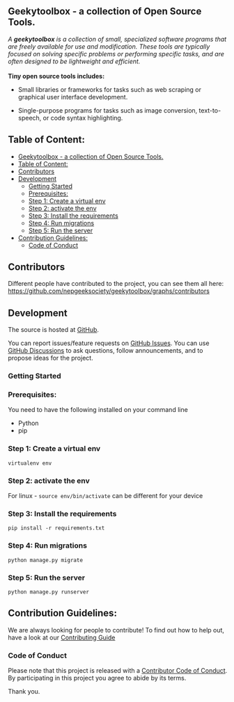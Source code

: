 ## <b>Geekytoolbox</b> - a collection of Open Source</b> Tools.

<i>A <b>geekytoolbox</b> is a collection of small, specialized software programs that are freely available for use and modification. These tools are typically focused on solving specific problems or performing specific tasks, and are often designed to be lightweight and efficient.
</i>
<br>
<br>
<b>Tiny open source tools includes: </b>

- Small libraries or frameworks for tasks such as web scraping or graphical user interface development.
  
- Single-purpose programs for tasks such as image conversion, text-to-speech, or code syntax highlighting.
## Table of Content:
- [Geekytoolbox - a collection of Open Source Tools.](#geekytoolbox---a-collection-of-open-source-tools)
- [Table of Content:](#table-of-content)
- [Contributors](#contributors)
- [Development](#development)
  - [Getting Started](#getting-started)
  - [Prerequisites:](#prerequisites)
  - [Step 1: Create a virtual env](#step-1-create-a-virtual-env)
  - [Step 2: activate the env](#step-2-activate-the-env)
  - [Step 3: Install the requirements](#step-3-install-the-requirements)
  - [Step 4: Run migrations](#step-4-run-migrations)
  - [Step 5: Run the server](#step-5-run-the-server)
- [Contribution Guidelines:](#contribution-guidelines)
  - [Code of Conduct](#code-of-conduct)
## Contributors

 Different people have contributed to the project, you can see them all here: https://github.com/nepgeeksociety/geekytoolbox/graphs/contributors

 ## Development

The source is hosted at [GitHub](https://github.com/nepgeeksociety/geekytoolbox).

You can report issues/feature requests on [GitHub Issues](https://github.com/nepgeeksociety/geekytoolbox/issues). You can use [GitHub Discussions](https://github.com/nepgeeksociety/geekytoolbox/discussions) to ask questions, follow announcements, and to propose ideas for the project. 

### Getting Started
### Prerequisites:
You need to have the following installed on your command line
- Python
- pip


### Step 1: Create a virtual env
`virtualenv env`

### Step 2: activate the env
For linux -
`source env/bin/activate`
can be different for your device

### Step 3: Install the requirements
`pip install -r requirements.txt`

### Step 4: Run migrations
`python manage.py migrate`

### Step 5: Run the server
`python manage.py runserver` 


## Contribution Guidelines:
We are always looking for people to contribute! To find out how to help out, have a look at our [Contributing Guide](Contributing.md)

### Code of Conduct

Please note that this project is released with a [Contributor Code of Conduct](CODE_OF_CONDUCT.md). By participating in this project you agree to abide by its terms.

Thank you.